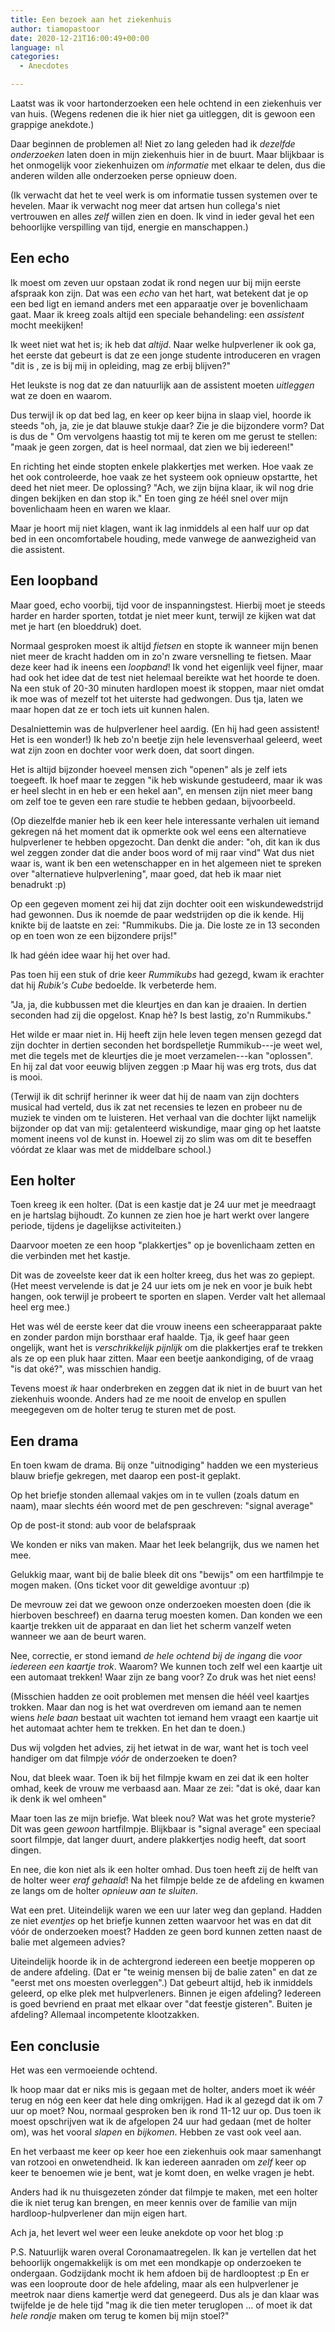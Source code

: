 ```yaml
---
title: Een bezoek aan het ziekenhuis
author: tiamopastoor
date: 2020-12-21T16:00:49+00:00
language: nl
categories:
  - Anecdotes

---
```

Laatst was ik voor hartonderzoeken een hele ochtend in een ziekenhuis ver van huis. (Wegens redenen die ik hier niet ga uitleggen, dit is gewoon een grappige anekdote.)

Daar beginnen de problemen al! Niet zo lang geleden had ik _dezelfde onderzoeken_ laten doen in mijn ziekenhuis hier in de buurt. Maar blijkbaar is het onmogelijk voor ziekenhuizen om _informatie_ met elkaar te delen, dus die anderen wilden alle onderzoeken perse opnieuw doen.

(Ik verwacht dat het te veel werk is om informatie tussen systemen over te hevelen. Maar ik verwacht nog meer dat artsen hun collega's niet vertrouwen en alles _zelf_ willen zien en doen. Ik vind in ieder geval het een behoorlijke verspilling van tijd, energie en manschappen.)

## Een echo

Ik moest om zeven uur opstaan zodat ik rond negen uur bij mijn eerste afspraak kon zijn. Dat was een _echo_ van het hart, wat betekent dat je op een bed ligt en iemand anders met een apparaatje over je bovenlichaam gaat. Maar ik kreeg zoals altijd een speciale behandeling: een _assistent_ mocht meekijken!

Ik weet niet wat het is; ik heb dat _altijd_. Naar welke hulpverlener ik ook ga, het eerste dat gebeurt is dat ze een jonge studente introduceren en vragen "dit is <naam>, ze is bij mij in opleiding, mag ze erbij blijven?"

Het leukste is nog dat ze dan natuurlijk aan de assistent moeten _uitleggen_ wat ze doen en waarom.


Dus terwijl ik op dat bed lag, en keer op keer bijna in slaap viel, hoorde ik steeds "oh, ja, zie je dat blauwe stukje daar? Zie je die bijzondere vorm? Dat is dus de <een of andere moeilijke Latijnse naam>" Om vervolgens haastig tot mij te keren om me gerust te stellen: "maak je geen zorgen, dat is heel normaal, dat zien we bij iedereen!"

En richting het einde stopten enkele plakkertjes met werken. Hoe vaak ze het ook controleerde, hoe vaak ze het systeem ook opnieuw opstartte, het deed het niet meer. De oplossing? "Ach, we zijn bijna klaar, ik wil nog drie dingen bekijken en dan stop ik." En toen ging ze héél snel over mijn bovenlichaam heen en waren we klaar.

Maar je hoort mij niet klagen, want ik lag inmiddels al een half uur op dat bed in een oncomfortabele houding, mede vanwege de aanwezigheid van die assistent.

## Een loopband

Maar goed, echo voorbij, tijd voor de inspanningstest. Hierbij moet je steeds harder en harder sporten, totdat je niet meer kunt, terwijl ze kijken wat dat met je hart (en bloeddruk) doet.

Normaal gesproken moest ik altijd _fietsen_ en stopte ik wanneer mijn benen niet meer de kracht hadden om in zo'n zware versnelling te fietsen. Maar deze keer had ik ineens een _loopband_! Ik vond het eigenlijk veel fijner, maar had ook het idee dat de test niet helemaal bereikte wat het hoorde te doen. Na een stuk of 20-30 minuten hardlopen moest ik stoppen, maar niet omdat ik moe was of mezelf tot het uiterste had gedwongen. Dus tja, laten we maar hopen dat ze er toch iets uit kunnen halen.

Desalniettemin was de hulpverlener heel aardig. (En hij had geen assistent! Het is een wonder!) Ik heb zo'n beetje zijn hele levensverhaal geleerd, weet wat zijn zoon en dochter voor werk doen, dat soort dingen.

Het is altijd bijzonder hoeveel mensen zich "openen" als je zelf iets toegeeft. Ik hoef maar te zeggen "ik heb wiskunde gestudeerd, maar ik was er heel slecht in en heb er een hekel aan", en mensen zijn niet meer bang om zelf toe te geven een rare studie te hebben gedaan, bijvoorbeeld.

(Op diezelfde manier heb ik een keer hele interessante verhalen uit iemand gekregen ná het moment dat ik opmerkte ook wel eens een alternatieve hulpverlener te hebben opgezocht. Dan denkt die ander: "oh, dit kan ik dus wel zeggen zonder dat die ander boos word of mij raar vind" Wat dus niet waar is, want ik ben een wetenschapper en in het algemeen niet te spreken over "alternatieve hulpverlening", maar goed, dat heb ik maar niet benadrukt :p)

Op een gegeven moment zei hij dat zijn dochter ooit een wiskundewedstrijd had gewonnen. Dus ik noemde de paar wedstrijden op die ik kende. Hij knikte bij de laatste en zei: "Rummikubs. Die ja. Die loste ze in 13 seconden op en toen won ze een bijzondere prijs!"

Ik had géén idee waar hij het over had.

Pas toen hij een stuk of drie keer _Rummikubs_ had gezegd, kwam ik erachter dat hij _Rubik's Cube_ bedoelde. Ik verbeterde hem.

"Ja, ja, die kubbussen met die kleurtjes en dan kan je draaien. In dertien seconden had zij die opgelost. Knap hè? Is best lastig, zo'n Rummikubs."

Het wilde er maar niet in. Hij heeft zijn hele leven tegen mensen gezegd dat zijn dochter in dertien seconden het bordspelletje Rummikub---je weet wel, met die tegels met de kleurtjes die je moet verzamelen---kan "oplossen". En hij zal dat voor eeuwig blijven zeggen :p Maar hij was erg trots, dus dat is mooi.

(Terwijl ik dit schrijf herinner ik weer dat hij de naam van zijn dochters musical had verteld, dus ik zat net recensies te lezen en probeer nu de muziek te vinden om te luisteren. Het verhaal van die dochter lijkt namelijk bijzonder op dat van mij: getalenteerd wiskundige, maar ging op het laatste moment ineens vol de kunst in. Hoewel zij zo slim was om dit te beseffen vóórdat ze klaar was met de middelbare school.)

## Een holter

Toen kreeg ik een holter. (Dat is een kastje dat je 24 uur met je meedraagt en je hartslag bijhoudt. Zo kunnen ze zien hoe je hart werkt over langere periode, tijdens je dagelijkse activiteiten.)

Daarvoor moeten ze een hoop "plakkertjes" op je bovenlichaam zetten en die verbinden met het kastje.

Dit was de zoveelste keer dat ik een holter kreeg, dus het was zo gepiept. (Het meest vervelende is dat je 24 uur iets om je nek en voor je buik hebt hangen, ook terwijl je probeert te sporten en slapen. Verder valt het allemaal heel erg mee.)

Het was wél de eerste keer dat die vrouw ineens een scheerapparaat pakte en zonder pardon mijn borsthaar eraf haalde. Tja, ik geef haar geen ongelijk, want het is _verschrikkelijk pijnlijk_ om die plakkertjes eraf te trekken als ze op een pluk haar zitten. Maar een beetje aankondiging, of de vraag "is dat oké?", was misschien handig.

Tevens moest _ik_ haar onderbreken en zeggen dat ik niet in de buurt van het ziekenhuis woonde. Anders had ze me nooit de envelop en spullen meegegeven om de holter terug te sturen met de post.

## Een drama

En toen kwam de drama. Bij onze "uitnodiging" hadden we een mysterieus blauw briefje gekregen, met daarop een post-it geplakt.

Op het briefje stonden allemaal vakjes om in te vullen (zoals datum en naam), maar slechts één woord met de pen geschreven: "signal average"

Op de post-it stond: aub voor de belafspraak <datum>

We konden er niks van maken. Maar het leek belangrijk, dus we namen het mee.

Gelukkig maar, want bij de balie bleek dit ons "bewijs" om een hartfilmpje te mogen maken. (Ons ticket voor dit geweldige avontuur :p)

De mevrouw zei dat we gewoon onze onderzoeken moesten doen (die ik hierboven beschreef) en daarna terug moesten komen. Dan konden we een kaartje trekken uit de apparaat en dan liet het scherm vanzelf weten wanneer we aan de beurt waren.

Nee, correctie, er stond iemand _de hele ochtend bij de ingang_ die _voor iedereen een kaartje trok_. Waarom? We kunnen toch zelf wel een kaartje uit een automaat trekken! Waar zijn ze bang voor? Zo druk was het niet eens!

(Misschien hadden ze ooit problemen met mensen die héél veel kaartjes trokken. Maar dan nog is het wat overdreven om iemand aan te nemen wiens _hele baan_ bestaat uit wachten tot iemand hem vraagt een kaartje uit het automaat achter hem te trekken. En het dan te doen.)

Dus wij volgden het advies, zij het ietwat in de war, want het is toch veel handiger om dat filmpje _vóór_ de onderzoeken te doen?

Nou, dat bleek waar. Toen ik bij het filmpje kwam en zei dat ik een holter omhad, keek de vrouw me verbaasd aan. Maar ze zei: "dat is oké, daar kan ik denk ik wel omheen"

Maar toen las ze mijn briefje. Wat bleek nou? Wat was het grote mysterie? Dit was geen _gewoon_ hartfilmpje. Blijkbaar is "signal average" een speciaal soort filmpje, dat langer duurt, andere plakkertjes nodig heeft, dat soort dingen.

En nee, die kon niet als ik een holter omhad. Dus toen heeft zij de helft van de holter weer _eraf gehaald_! Na het filmpje belde ze de afdeling en kwamen ze langs om de holter _opnieuw aan te sluiten_.

Wat een pret. Uiteindelijk waren we een uur later weg dan gepland. Hadden ze niet _eventjes_ op het briefje kunnen zetten waarvoor het was en dat dit vóór de onderzoeken moest? Hadden ze geen bord kunnen zetten naast de balie met algemeen advies?

Uiteindelijk hoorde ik in de achtergrond iedereen een beetje mopperen op de andere afdeling. (Dat er "te weinig mensen bij de balie zaten" en dat ze "eerst met ons moesten overleggen".) Dat gebeurt altijd, heb ik inmiddels geleerd, op elke plek met hulpverleners. Binnen je eigen afdeling? Iedereen is goed bevriend en praat met elkaar over "dat feestje gisteren". Buiten je afdeling? Allemaal incompetente klootzakken.

## Een conclusie

Het was een vermoeiende ochtend.

Ik hoop maar dat er niks mis is gegaan met de holter, anders moet ik wéér terug en nóg een keer dat hele ding omkrijgen. Had ik al gezegd dat ik om 7 uur op moet? Nou, normaal gesproken ben ik rond 11-12 uur op. Dus toen ik moest opschrijven wat ik de afgelopen 24 uur had gedaan (met de holter om), was het vooral _slapen_ en _bijkomen_. Hebben ze vast ook veel aan.

En het verbaast me keer op keer hoe een ziekenhuis ook maar samenhangt van rotzooi en onwetendheid. Ik kan iedereen aanraden om _zelf_ keer op keer te benoemen wie je bent, wat je komt doen, en welke vragen je hebt.

Anders had ik nu thuisgezeten zónder dat filmpje te maken, met een holter die ik niet terug kan brengen, en meer kennis over de familie van mijn hardloop-hulpverlener dan mijn eigen hart.

Ach ja, het levert wel weer een leuke anekdote op voor het blog :p

 

P.S. Natuurlijk waren overal Coronamaatregelen. Ik kan je vertellen dat het behoorlijk ongemakkelijk is om met een mondkapje op onderzoeken te ondergaan. Godzijdank mocht ik hem afdoen bij de hardlooptest :p En er was een looproute door de hele afdeling, maar als een hulpverlener je meetrok naar diens kamertje werd dat genegeerd. Dus als je dan klaar was twijfelde je de hele tijd "mag ik die tien meter teruglopen ... of moet ik dat _hele rondje_ maken om terug te komen bij mijn stoel?"

 